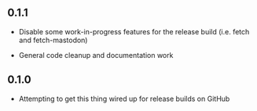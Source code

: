 ## 0.1.1

- Disable some work-in-progress features for the release build (i.e. fetch and fetch-mastodon)

- General code cleanup and documentation work

## 0.1.0

- Attempting to get this thing wired up for release builds on GitHub

